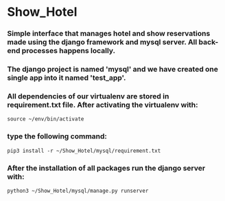 # Show_Hotel

### Simple interface that manages hotel and show reservations made using the django framework and mysql server. All back-end processes happens locally.

### The django project is named 'mysql' and we have created one single app into it named 'test_app'.

### All dependencies of our virtualenv are stored in requirement.txt file. After activating the virtualenv with:
    source ~/env/bin/activate
### type the following command:
    pip3 install -r ~/Show_Hotel/mysql/requirement.txt
    
### After the installation of all packages run the django server with: 
    python3 ~/Show_Hotel/mysql/manage.py runserver 
